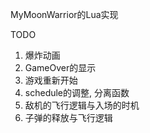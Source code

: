 MyMoonWarrior的Lua实现

TODO
1. 爆炸动画
2. GameOver的显示
3. 游戏重新开始
4. schedule的调整, 分离函数
5. 敌机的飞行逻辑与入场的时机
6. 子弹的释放与飞行逻辑